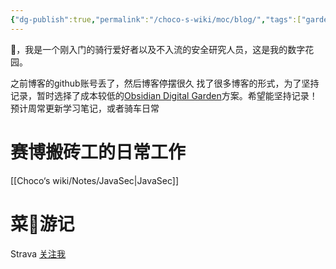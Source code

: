 ```yaml
---
{"dg-publish":true,"permalink":"/choco-s-wiki/moc/blog/","tags":["gardenEntry"]}
---
```


👋，我是一个刚入门的骑行爱好者以及不入流的安全研究人员，这是我的数字花园。

之前博客的github账号丢了，然后博客停摆很久
找了很多博客的形式，为了坚持记录，暂时选择了成本较低的[Obsidian Digital Garden](https://dg-docs.ole.dev/)方案。希望能坚持记录！
预计周常更新学习笔记，或者骑车日常

# 赛博搬砖工的日常工作
[[Choco‘s wiki/Notes/JavaSec\|JavaSec]]



# 菜🦵游记
Strava [关注我](https://www.strava.com/athletes/136264268)
